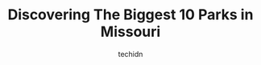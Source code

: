 ---
layout: ampstory
image: https://i0.wp.com/paketmu.com/wp-content/uploads/2023/06/robertsville-state-park-0-in-missouri-1686367469.jpeg?resize=640,853
author: techidn
featured: false
description: Explore the diverse Park scene in Missouri, home to an incredible selection of 10 establishments catering to every taste. Whether youre in search of iconic favorites or undiscovered treasur
title: Discovering The Biggest 10 Parks in Missouri
cover:
   title: Discovering The Biggest 10 Parks in Missouri
   subtitle: RICKPATE
   background: https://paketmu.com/wp-content/uploads/2023/06/robertsville-state-park-0-in-missouri-1686367469.jpeg

pages: 
 - layout: thirds
   top: <h1>#1 Ha Ha Tonka State Park</h1>
   bottom: "<p>This park is frequented by many locals because its a beautiful getaway. My favorite part was the island trail and the beautiful waters.All trails are pretty well marke</p>"
   background: https://paketmu.com/wp-content/uploads/2023/06/robertsville-state-park-1-in-missouri-1686367470.jpeg
   backgroundblur: true
 - layout: thirds
   top: <h1>#2 Table Rock State Park</h1>
   bottom: "<p>Great place to camp. Very clean bathrooms and showers. The laundry area was a nice bonus. The grass area very well maintained. Loved the walks we took on their maintained</p>"
   background: https://paketmu.com/wp-content/uploads/2023/06/robertsville-state-park-2-in-missouri-1686367471.jpeg
   cta:
      link: https://paketmu.com/discovering-the-biggest-10-parks-in-missouri/
      text: Discovering The Biggest 10 Parks in Missouri
 - layout: thirds
   top: <h1>#3 Elephant Rocks State Park</h1>
   bottom: "<p>Great place for hiking, rock climbing, and all around outdoor fun. Three lakes surround the park and there is a great paved trail around the inside of them. Along the tra</p>"
   background: https://paketmu.com/wp-content/uploads/2023/06/robertsville-state-park-3-in-missouri-1686367472.jpeg
   cta:
      link: https://paketmu.com/discovering-the-biggest-10-parks-in-missouri/
      text: Discovering The Biggest 10 Parks in Missouri
 - layout: thirds
   top: <h1>#4 Johnsons Shut-Ins State Park</h1>
   bottom: "<p>148 Taum Sauk Trail, Middle Brook, MO 63656, United States</p>"
   background: https://images.unsplash.com/photo-1488554378835-f7acf46e6c98?ixlib=rb-4.0.3&ixid=MnwxMjA3fDB8MHxwaG90by1wYWdlfHx8fGVufDB8fHx8&auto=format&fit=crop&w=640&h=853&q=80
   cta:
      link: https://paketmu.com/discovering-the-biggest-10-parks-in-missouri/
      text: Discovering The Biggest 10 Parks in Missouri
 - layout: thirds
   top: <h1>#5 Cuivre River State Park</h1>
   bottom: "<p>678 MO-147, Troy, MO 63379, United States</p>"
   background: https://images.unsplash.com/photo-1515405295579-ba7b45403062?ixlib=rb-4.0.3&ixid=MnwxMjA3fDB8MHxwaG90by1wYWdlfHx8fGVufDB8fHx8&auto=format&fit=crop&w=640&h=853&q=80
   cta:
      link: https://paketmu.com/discovering-the-biggest-10-parks-in-missouri/
      text: Discovering The Biggest 10 Parks in Missouri
 - layout: thirds
   top: <h1>#6 St. Francois State Park</h1>
   bottom: "<p>8920 US Highway 67 North, Bonne Terre, MO 63628, United States</p>"
   background: https://images.unsplash.com/photo-1527067829737-402993088e6b?ixlib=rb-4.0.3&ixid=MnwxMjA3fDB8MHxwaG90by1wYWdlfHx8fGVufDB8fHx8&auto=format&fit=crop&w=640&h=853&q=80
   cta:
      link: https://paketmu.com/discovering-the-biggest-10-parks-in-missouri/
      text: Discovering The Biggest 10 Parks in Missouri
 - layout: thirds
   top: <h1>#7 Edgar M. Queeny County Park</h1>
   bottom: "<p>550 Weidman Rd, Manchester, MO 63011, United States</p>"
   background: https://images.unsplash.com/photo-1484589065579-248aad0d8b13?ixlib=rb-4.0.3&ixid=MnwxMjA3fDB8MHxwaG90by1wYWdlfHx8fGVufDB8fHx8&auto=format&fit=crop&w=640&h=853&q=80
   cta:
      link: https://paketmu.com/discovering-the-biggest-10-parks-in-missouri/
      text: Discovering The Biggest 10 Parks in Missouri
 - layout: thirds
   middle: Continue reading...
   background: https://images.unsplash.com/photo-1527066579998-dbbae57f45ce?ixlib=rb-4.0.3&ixid=MnwxMjA3fDB8MHxwaG90by1wYWdlfHx8fGVufDB8fHx8&auto=format&fit=crop&w=640&h=853&q=80
   cta:
      link: https://paketmu.com/discovering-the-biggest-10-parks-in-missouri/
      text: Discovering The Biggest 10 Parks in Missouri
      
---